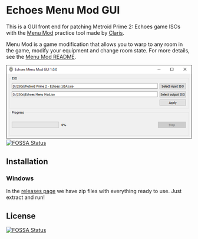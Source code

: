 # Echoes Menu Mod GUI
This is a GUI front end for patching Metroid Prime 2: Echoes game ISOs with the
[Menu Mod](https://www.dropbox.com/s/yhqqafaxfo3l4vn/Echoes%20Menu.7z) practice tool made
by [Claris](https://www.twitch.tv/claris).

Menu Mod is a game modification that allows you to warp to any room in the game, modify your equipment and change
room state. For more details, see the
[Menu Mod README](https://www.dropbox.com/s/yhqqafaxfo3l4vn/Echoes%20Menu.7z?file_subpath=%2FEchoes+Menu%2Freadme.txt).  

![Main GUI](echoes-menu-mod-gui-readme/menu-1.png)
[![FOSSA Status](https://app.fossa.com/api/projects/git%2Bgithub.com%2Fhenriquegemignani%2Fechoes-menu-mod-gui.svg?type=shield)](https://app.fossa.com/projects/git%2Bgithub.com%2Fhenriquegemignani%2Fechoes-menu-mod-gui?ref=badge_shield)

## Installation

### Windows

In the [releases page](https://github.com/henriquegemignani/echoes-menu-mod-gui/releases) we have zip files
with everything ready to use. Just extract and run!


## License
[![FOSSA Status](https://app.fossa.com/api/projects/git%2Bgithub.com%2Fhenriquegemignani%2Fechoes-menu-mod-gui.svg?type=large)](https://app.fossa.com/projects/git%2Bgithub.com%2Fhenriquegemignani%2Fechoes-menu-mod-gui?ref=badge_large)